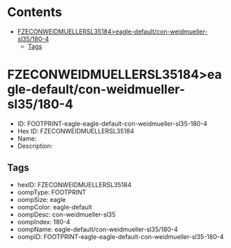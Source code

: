 



Contents
========

* [FZECONWEIDMUELLERSL35184>eagle-default/con-weidmueller-sl35/180-4](#fzeconweidmuellersl35184eagle-defaultcon-weidmueller-sl35180-4)
	* [Tags](#tags)

# FZECONWEIDMUELLERSL35184>eagle-default/con-weidmueller-sl35/180-4

- ID: FOOTPRINT-eagle-eagle-default-con-weidmueller-sl35-180-4
- Hex ID: FZECONWEIDMUELLERSL35184
- Name: 
- Description: 

## Tags

- hexID: FZECONWEIDMUELLERSL35184
- oompType: FOOTPRINT
- oompSize: eagle
- oompColor: eagle-default
- oompDesc: con-weidmueller-sl35
- oompIndex: 180-4
- oompName: eagle-default/con-weidmueller-sl35/180-4
- oompID: FOOTPRINT-eagle-eagle-default-con-weidmueller-sl35-180-4
